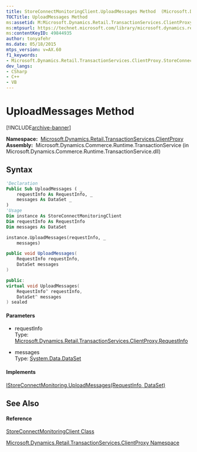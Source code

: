 ```yaml
---
title: StoreConnectMonitoringClient.UploadMessages Method  (Microsoft.Dynamics.Retail.TransactionServices.ClientProxy)
TOCTitle: UploadMessages Method
ms:assetid: M:Microsoft.Dynamics.Retail.TransactionServices.ClientProxy.StoreConnectMonitoringClient.UploadMessages(Microsoft.Dynamics.Retail.TransactionServices.ClientProxy.RequestInfo,System.Data.DataSet)
ms:mtpsurl: https://technet.microsoft.com/library/microsoft.dynamics.retail.transactionservices.clientproxy.storeconnectmonitoringclient.uploadmessages(v=AX.60)
ms:contentKeyID: 49844935
author: tonyafehr
ms.date: 05/18/2015
mtps_version: v=AX.60
f1_keywords:
- Microsoft.Dynamics.Retail.TransactionServices.ClientProxy.StoreConnectMonitoringClient.UploadMessages
dev_langs:
- CSharp
- C++
- VB
---
```


# UploadMessages Method


[!INCLUDE[archive-banner](includes/archive-banner.md)]

**Namespace:**  [Microsoft.Dynamics.Retail.TransactionServices.ClientProxy](microsoft-dynamics-retail-transactionservices-clientproxy-namespace.md)  
**Assembly:**  Microsoft.Dynamics.Commerce.Runtime.TransactionService (in Microsoft.Dynamics.Commerce.Runtime.TransactionService.dll)

## Syntax

``` vb
'Declaration
Public Sub UploadMessages ( _
    requestInfo As RequestInfo, _
    messages As DataSet _
)
'Usage
Dim instance As StoreConnectMonitoringClient
Dim requestInfo As RequestInfo
Dim messages As DataSet

instance.UploadMessages(requestInfo, _
    messages)
```

``` csharp
public void UploadMessages(
    RequestInfo requestInfo,
    DataSet messages
)
```

``` c++
public:
virtual void UploadMessages(
    RequestInfo^ requestInfo, 
    DataSet^ messages
) sealed
```

#### Parameters

  - requestInfo  
    Type: [Microsoft.Dynamics.Retail.TransactionServices.ClientProxy.RequestInfo](requestinfo-class-microsoft-dynamics-retail-transactionservices-clientproxy.md)  

<!-- end list -->

  - messages  
    Type: [System.Data.DataSet](https://technet.microsoft.com/library/bwy42y0e\(v=ax.60\))  

#### Implements

[IStoreConnectMonitoring.UploadMessages(RequestInfo, DataSet)](istoreconnectmonitoring-uploadmessages-method-microsoft-dynamics-retail-transactionservices-clientproxy.md)  

## See Also

#### Reference

[StoreConnectMonitoringClient Class](storeconnectmonitoringclient-class-microsoft-dynamics-retail-transactionservices-clientproxy.md)

[Microsoft.Dynamics.Retail.TransactionServices.ClientProxy Namespace](microsoft-dynamics-retail-transactionservices-clientproxy-namespace.md)

